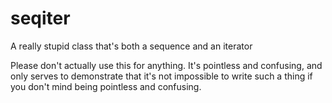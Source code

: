 # seqiter
A really stupid class that's both a sequence and an iterator

Please don't actually use this for anything. It's pointless and
confusing, and only serves to demonstrate that it's not
impossible to write such a thing if you don't mind being
pointless and confusing.
